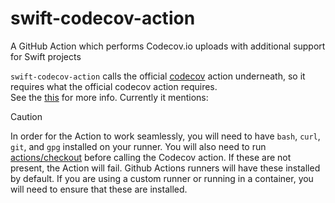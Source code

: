 # swift-codecov-action
A GitHub Action which performs Codecov.io uploads with additional support for Swift projects

`swift-codecov-action` calls the official [codecov](https://github.com/codecov/codecov-action) action underneath, so it requires what the official codecov action requires.   
See the [this](https://github.com/codecov/codecov-action?tab=readme-ov-file#usage) for more info. Currently it mentions:

> [!CAUTION] 
> In order for the Action to work seamlessly, you will need to have `bash`, `curl`, `git`, and `gpg` installed on your runner. You will also need to run [actions/checkout](https://github.com/actions/checkout) before calling the Codecov action. If these are not present, the Action will fail. Github Actions runners will have these installed by default. If you are using a custom runner or running in a container, you will need to ensure that these are installed.
